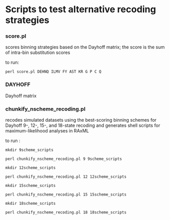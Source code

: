 # Scripts to test alternative recoding strategies

### score.pl 
scores binning strategies based on the Dayhoff matrix; the score is the sum of intra-bin substitution scores

to run:

`perl score.pl DEHNQ ILMV FY AST KR G P C Q`

### DAYHOFF
Dayhoff matrix

### chunkify_nscheme_recoding.pl
recodes simulated datasets using the best-scoring binning schemes for Dayhoff 9-, 12-, 15-, and 18-state recoding and generates shell scripts for maximum-likelihood analyses in RAxML

to run :

`mkdir 9scheme_scripts`

`perl chunkify_nscheme_recoding.pl 9 9scheme_scripts`

`mkdir 12scheme_scripts`

`perl chunkify_nscheme_recoding.pl 12 12scheme_scripts`

`mkdir 15scheme_scripts`

`perl chunkify_nscheme_recoding.pl 15 15scheme_scripts`

`mkdir 18scheme_scripts`

`perl chunkify_nscheme_recoding.pl 18 18scheme_scripts` 
